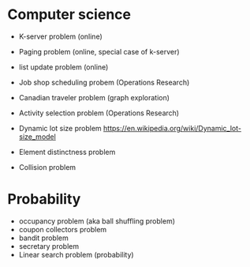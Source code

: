 
# Computer science
* K-server problem (online)
* Paging problem (online, special case of k-server)
* list update problem (online)
* Job shop scheduling probem (Operations Research)
* Canadian traveler problem (graph exploration)

* Activity selection problem (Operations Research)
* Dynamic lot size problem https://en.wikipedia.org/wiki/Dynamic_lot-size_model
* Element distinctness problem 
* Collision problem

# Probability
* occupancy problem (aka ball shuffling problem) 
* coupon collectors problem 
* bandit problem
* secretary problem
* Linear search problem (probability)

